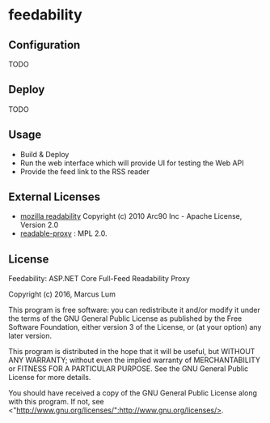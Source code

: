 feedability
===========
Configuration
-------------
TODO

Deploy
------
TODO

Usage
-----
* Build & Deploy 
* Run the web interface which will provide UI for testing the Web API
* Provide the feed link to the RSS reader

External Licenses
-----------------
* [mozilla readability](https://github.com/mozilla/readability) Copyright (c) 2010 Arc90 Inc - Apache License, Version 2.0
* [readable-proxy](https://github.com/n1k0/readable-proxy/) : MPL 2.0.

License
-------
Feedability: ASP.NET Core Full-Feed Readability Proxy

Copyright (c) 2016, Marcus Lum

This program is free software: you can redistribute it and/or modify it under the terms of the GNU General Public License as published by the Free Software Foundation, either version 3 of the License, or (at your option) any later version.

This program is distributed in the hope that it will be useful, but WITHOUT ANY WARRANTY; without even the implied warranty of MERCHANTABILITY or FITNESS FOR A PARTICULAR PURPOSE. See the GNU General Public License for more details.

You should have received a copy of the GNU General Public License along with this program.  If not, see <"http://www.gnu.org/licenses/":http://www.gnu.org/licenses/>.
